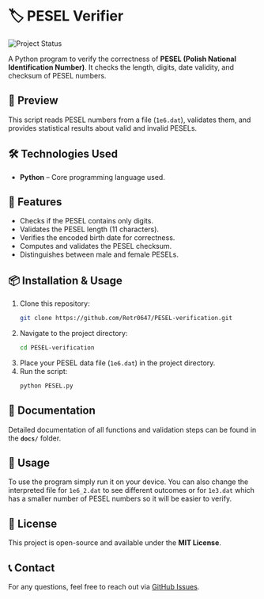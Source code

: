 # 🏷️ PESEL Verifier

![Project Status](https://img.shields.io/badge/status-completed-brightgreen)

A Python program to verify the correctness of **PESEL (Polish National Identification Number)**. It checks the length, digits, date validity, and checksum of PESEL numbers.

## 📸 Preview
This script reads PESEL numbers from a file (`1e6.dat`), validates them, and provides statistical results about valid and invalid PESELs.

## 🛠️ Technologies Used
- **Python** – Core programming language used.

## 🚀 Features
- Checks if the PESEL contains only digits.
- Validates the PESEL length (11 characters).
- Verifies the encoded birth date for correctness.
- Computes and validates the PESEL checksum.
- Distinguishes between male and female PESELs.

## 📦 Installation & Usage
1. Clone this repository:
   ```bash
   git clone https://github.com/Retr0647/PESEL-verification.git
   ```
2. Navigate to the project directory:
   ```bash
   cd PESEL-verification
   ```
3. Place your PESEL data file (`1e6.dat`) in the project directory.
4. Run the script:
   ```bash
   python PESEL.py
   ```

## 📄 Documentation
Detailed documentation of all functions and validation steps can be found in the **`docs/`** folder.

## 🎯 Usage 
To use the program simply run it on your device. You can also change the interpreted file for `1e6_2.dat` to 
see different outcomes or for `1e3.dat` which has a smaller number of PESEL numbers so it will be easier to verify.

## 📜 License
This project is open-source and available under the **MIT License**.

## 📞 Contact
For any questions, feel free to reach out via [GitHub Issues](https://github.com/Retr0647/PESEL-verification/issues).
